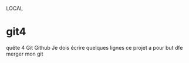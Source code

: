 LOCAL
# git4
quête 4 Git Github
Je dois écrire quelques lignes 
ce projet a pour but dfe merger mon git
